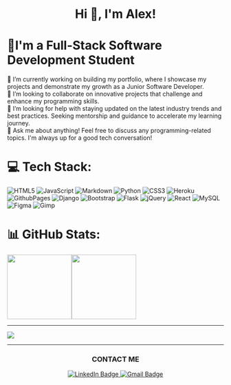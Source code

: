 

<h1 align="center">Hi 👋, I'm Alex!</h1>

# 💫I'm a Full-Stack Software Development Student
🔭 I’m currently working on building my portfolio, where I showcase my projects and demonstrate my growth as a Junior Software Developer.<br>👯 I’m looking to collaborate on innovative projects that challenge and enhance my programming skills.<br>🤝 I’m looking for help with staying updated on the latest industry trends and best practices. Seeking mentorship and guidance to accelerate my learning journey.<br>💬 Ask me about anything! Feel free to discuss any programming-related topics. I'm always up for a good tech conversation!<be>


# 💻 Tech Stack:
![HTML5](https://img.shields.io/badge/html5-%23E34F26.svg?style=for-the-badge&logo=html5&logoColor=white) ![JavaScript](https://img.shields.io/badge/javascript-%23323330.svg?style=for-the-badge&logo=javascript&logoColor=%23F7DF1E) ![Markdown](https://img.shields.io/badge/markdown-%23000000.svg?style=for-the-badge&logo=markdown&logoColor=white) ![Python](https://img.shields.io/badge/python-3670A0?style=for-the-badge&logo=python&logoColor=ffdd54) ![CSS3](https://img.shields.io/badge/css3-%231572B6.svg?style=for-the-badge&logo=css3&logoColor=white) ![Heroku](https://img.shields.io/badge/heroku-%23430098.svg?style=for-the-badge&logo=heroku&logoColor=white) ![GithubPages](https://img.shields.io/badge/github%20pages-121013?style=for-the-badge&logo=github&logoColor=white) ![Django](https://img.shields.io/badge/django-%23092E20.svg?style=for-the-badge&logo=django&logoColor=white) ![Bootstrap](https://img.shields.io/badge/bootstrap-%238511FA.svg?style=for-the-badge&logo=bootstrap&logoColor=white) ![Flask](https://img.shields.io/badge/flask-%23000.svg?style=for-the-badge&logo=flask&logoColor=white) ![jQuery](https://img.shields.io/badge/jquery-%230769AD.svg?style=for-the-badge&logo=jquery&logoColor=white) ![React](https://img.shields.io/badge/react-%2320232a.svg?style=for-the-badge&logo=react&logoColor=%2361DAFB) ![MySQL](https://img.shields.io/badge/mysql-%2300000f.svg?style=for-the-badge&logo=mysql&logoColor=white) ![Figma](https://img.shields.io/badge/figma-%23F24E1E.svg?style=for-the-badge&logo=figma&logoColor=white) ![Gimp](https://img.shields.io/badge/Gimp-657D8B?style=for-the-badge&logo=gimp&logoColor=FFFFFF)

# 📊 GitHub Stats:
<div style="display: flex; flex-direction: row;">
  <img class="img" height="150" src="https://github-readme-stats.vercel.app/api?username=aleksandrasucho&theme=radical&hide_border=true&include_all_commits=false&count_private=false" />
  <img class="img" height="150" src="https://github-readme-stats.vercel.app/api/top-langs/?username=aleksandrasucho&theme=radical&hide_border=true&include_all_commits=false&count_private=false&layout=compact" />
</div>


---
[![](https://visitcount.itsvg.in/api?id=aleksandrasucho&icon=0&color=0)](https://visitcount.itsvg.in)

---
<div align='center'><h3>CONTACT ME</h3></div>
<div id="badges" align="center">
  <a href="https://www.linkedin.com/in/aleksandra-suchojad/" target="_blank">
    <img src="https://img.shields.io/badge/LinkedIn-blue?style=for-the-badge&logo=linkedin&logoColor=white" alt="LinkedIn Badge"/>
  </a>
  <a href="aleksandrasucho@gmail.com">
    <img src="https://img.shields.io/badge/Mail-red?style=for-the-badge&logo=gmail&logoColor=white" alt="Gmail Badge"/>
  </a>
</div>
<!-- Proudly created with GPRM ( https://gprm.itsvg.in ) -->

